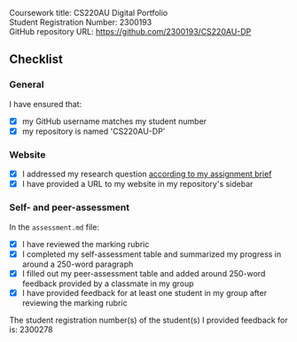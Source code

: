 Coursework title: CS220AU Digital Portfolio  
Student Registration Number: 2300193     
GitHub repository URL: https://github.com/2300193/CS220AU-DP   

## Checklist
<!-- complete the checklist below by simply replacing the space with an 'x' as seen in the first checkpoint below --> 

### General
I have ensured that:

- [x] my GitHub username matches my student number
- [x] my repository is named 'CS220AU-DP'

### Website
- [x] I addressed my research question [according to my assignment brief](https://navigatingthedigitalworld.com/docs/cs220au)
- [x] I have provided a URL to my website in my repository's sidebar

### Self- and peer-assessment
In the `assessment.md` file:

- [x] I have reviewed the marking rubric
- [x] I completed my self-assessment table and summarized my progress in around a 250-word paragraph
- [x] I filled out my peer-assessment table and added around 250-word feedback provided by a classmate in my group
- [x] I have provided feedback for at least one student in my group after reviewing the marking rubric

The student registration number(s) of the student(s) I provided feedback for is: 2300278 
